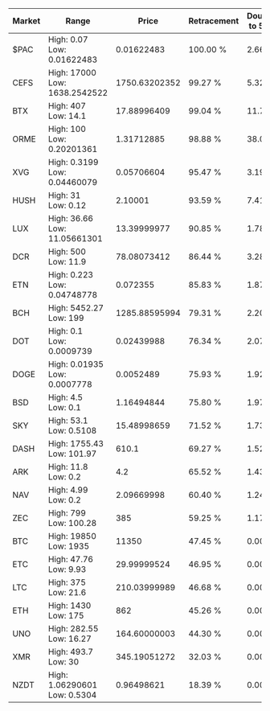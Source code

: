 | Market | Range | Price| Retracement | Doubles to 50% |
| --- | --- | --- | --- | --- |
| $PAC | High: 0.07<br />Low: 0.01622483 | 0.01622483 | 100.00 % | 2.66 |
| CEFS | High: 17000<br />Low: 1638.2542522 | 1750.63202352 | 99.27 % | 5.32 |
| BTX | High: 407<br />Low: 14.1 | 17.88996409 | 99.04 % | 11.77 |
| ORME | High: 100<br />Low: 0.20201361 | 1.31712885 | 98.88 % | 38.04 |
| XVG | High: 0.3199<br />Low: 0.04460079 | 0.05706604 | 95.47 % | 3.19 |
| HUSH | High: 31<br />Low: 0.12 | 2.10001 | 93.59 % | 7.41 |
| LUX | High: 36.66<br />Low: 11.05661301 | 13.39999977 | 90.85 % | 1.78 |
| DCR | High: 500<br />Low: 11.9 | 78.08073412 | 86.44 % | 3.28 |
| ETN | High: 0.223<br />Low: 0.04748778 | 0.072355 | 85.83 % | 1.87 |
| BCH | High: 5452.27<br />Low: 199 | 1285.88595994 | 79.31 % | 2.20 |
| DOT | High: 0.1<br />Low: 0.0009739 | 0.02439988 | 76.34 % | 2.07 |
| DOGE | High: 0.01935<br />Low: 0.0007778 | 0.0052489 | 75.93 % | 1.92 |
| BSD | High: 4.5<br />Low: 0.1 | 1.16494844 | 75.80 % | 1.97 |
| SKY | High: 53.1<br />Low: 0.5108 | 15.48998659 | 71.52 % | 1.73 |
| DASH | High: 1755.43<br />Low: 101.97 | 610.1 | 69.27 % | 1.52 |
| ARK | High: 11.8<br />Low: 0.2 | 4.2 | 65.52 % | 1.43 |
| NAV | High: 4.99<br />Low: 0.2 | 2.09669998 | 60.40 % | 1.24 |
| ZEC | High: 799<br />Low: 100.28 | 385 | 59.25 % | 1.17 |
| BTC | High: 19850<br />Low: 1935 | 11350 | 47.45 % | 0.00 |
| ETC | High: 47.76<br />Low: 9.93 | 29.99999524 | 46.95 % | 0.00 |
| LTC | High: 375<br />Low: 21.6 | 210.03999989 | 46.68 % | 0.00 |
| ETH | High: 1430<br />Low: 175 | 862 | 45.26 % | 0.00 |
| UNO | High: 282.55<br />Low: 16.27 | 164.60000003 | 44.30 % | 0.00 |
| XMR | High: 493.7<br />Low: 30 | 345.19051272 | 32.03 % | 0.00 |
| NZDT | High: 1.06290601<br />Low: 0.5304 | 0.96498621 | 18.39 % | 0.00 |
